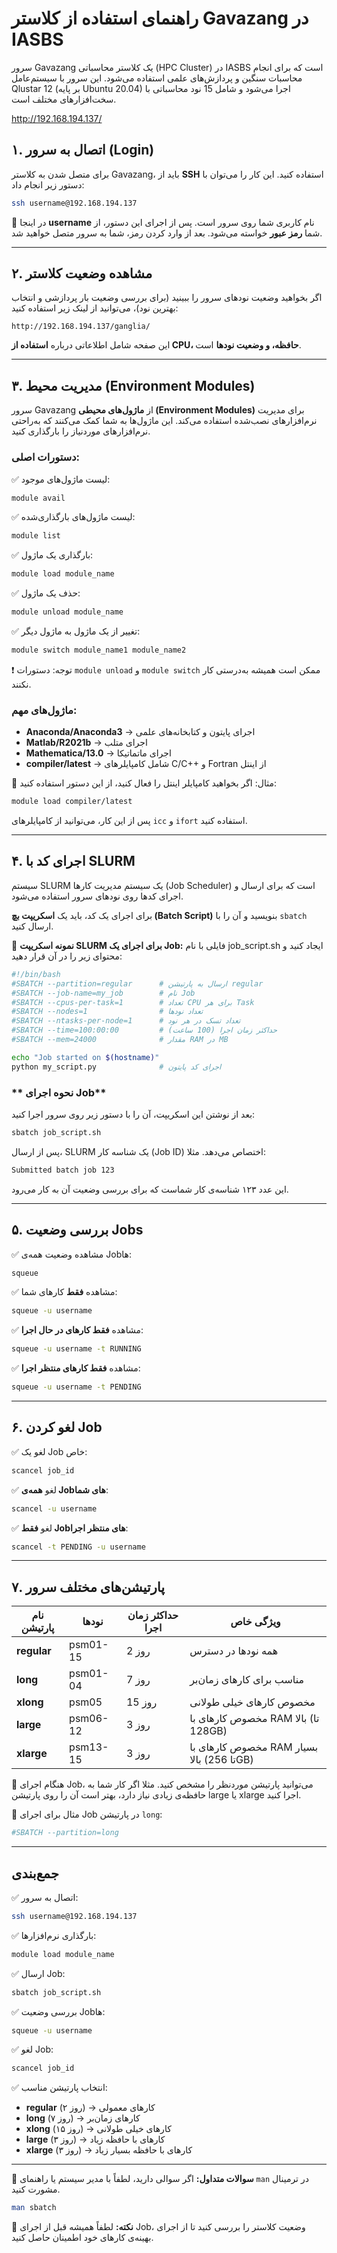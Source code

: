 
# راهنمای استفاده از کلاستر Gavazang در IASBS
سرور Gavazang یک کلاستر محاسباتی (HPC Cluster) در IASBS است که برای انجام محاسبات سنگین و پردازش‌های علمی استفاده می‌شود. این سرور با سیستم‌عامل Qlustar 12 (بر پایه Ubuntu 20.04) اجرا می‌شود و شامل 15 نود محاسباتی با سخت‌افزارهای مختلف است. 


http://192.168.194.137/


## **۱. اتصال به سرور (Login)**
برای متصل شدن به کلاستر Gavazang، باید از **SSH** استفاده کنید. این کار را می‌توان با دستور زیر انجام داد:
```bash
ssh username@192.168.194.137
```
🔹 در اینجا **username** نام کاربری شما روی سرور است. پس از اجرای این دستور، از شما **رمز عبور** خواسته می‌شود. بعد از وارد کردن رمز، شما به سرور متصل خواهید شد.

---

## **۲. مشاهده وضعیت کلاستر**
اگر بخواهید وضعیت نودهای سرور را ببینید (برای بررسی وضعیت بار پردازشی و انتخاب بهترین نود)، می‌توانید از لینک زیر استفاده کنید:
```
http://192.168.194.137/ganglia/
```
این صفحه شامل اطلاعاتی درباره **استفاده از CPU، حافظه، و وضعیت نودها** است.

---

## **۳. مدیریت محیط (Environment Modules)**
سرور Gavazang از **ماژول‌های محیطی (Environment Modules)** برای مدیریت نرم‌افزارهای نصب‌شده استفاده می‌کند. این ماژول‌ها به شما کمک می‌کنند که به‌راحتی نرم‌افزارهای موردنیاز را بارگذاری کنید.

### **دستورات اصلی:**
✅ لیست ماژول‌های موجود:
```bash
module avail
```
✅ لیست ماژول‌های بارگذاری‌شده:
```bash
module list
```
✅ بارگذاری یک ماژول:
```bash
module load module_name
```
✅ حذف یک ماژول:
```bash
module unload module_name
```
✅ تغییر از یک ماژول به ماژول دیگر:
```bash
module switch module_name1 module_name2
```
❗ توجه: دستورات `module unload` و `module switch` ممکن است همیشه به‌درستی کار نکنند.

### **ماژول‌های مهم:**
- **Anaconda/Anaconda3** → اجرای پایتون و کتابخانه‌های علمی
- **Matlab/R2021b** → اجرای متلب
- **Mathematica/13.0** → اجرای ماتماتیکا
- **compiler/latest** → شامل کامپایلرهای C/C++ و Fortran از اینتل

📌 مثال: اگر بخواهید کامپایلر اینتل را فعال کنید، از این دستور استفاده کنید:
```bash
module load compiler/latest
```
پس از این کار، می‌توانید از کامپایلرهای `icc` و `ifort` استفاده کنید.

---

## **۴. اجرای کد با SLURM**

سیستم SLURM یک سیستم مدیریت کارها (Job Scheduler) است که برای ارسال و اجرای کدها روی نودهای سرور استفاده می‌شود. 

برای اجرای یک کد، باید یک **اسکریپت بچ (Batch Script)** بنویسید و آن را با `sbatch` ارسال کنید.

📌 **نمونه اسکریپت SLURM برای اجرای یک Job:**
فایلی با نام job_script.sh ایجاد کنید و محتوای زیر را در آن قرار دهید:


```bash
#!/bin/bash                                                          
#SBATCH --partition=regular      # ارسال به پارتیشن regular
#SBATCH --job-name=my_job        # نام Job
#SBATCH --cpus-per-task=1        # تعداد CPU برای هر Task
#SBATCH --nodes=1                # تعداد نودها
#SBATCH --ntasks-per-node=1      # تعداد تسک در هر نود
#SBATCH --time=100:00:00         # حداکثر زمان اجرا (100 ساعت)
#SBATCH --mem=24000              # مقدار RAM در MB

echo "Job started on $(hostname)"
python my_script.py              # اجرای کد پایتون
```
### ** نحوه اجرای Job**
بعد از نوشتن این اسکریپت، آن را با دستور زیر روی سرور اجرا کنید:

```bash
sbatch job_script.sh
```

پس از ارسال، SLURM یک شناسه کار (Job ID) اختصاص می‌دهد. مثلا:

```bash
Submitted batch job 123
```
این عدد ۱۲۳ شناسه‌ی کار شماست که برای بررسی وضعیت آن به کار می‌رود.

---

## **۵. بررسی وضعیت Jobs**
✅ مشاهده وضعیت همه‌ی Jobها:
```bash
squeue
```
✅ مشاهده **فقط** کارهای شما:
```bash
squeue -u username
```
✅ مشاهده **فقط کارهای در حال اجرا**:
```bash
squeue -u username -t RUNNING
```
✅ مشاهده **فقط کارهای منتظر اجرا**:
```bash
squeue -u username -t PENDING
```

---

## **۶. لغو کردن Job**
✅ لغو یک Job خاص:
```bash
scancel job_id
```
✅ لغو **همه‌ی Jobهای شما**:
```bash
scancel -u username
```
✅ لغو **فقط Jobهای منتظر اجرا**:
```bash
scancel -t PENDING -u username
```

---

## **۷. پارتیشن‌های مختلف سرور**
| **نام پارتیشن** | **نودها** | **حداکثر زمان اجرا** | **ویژگی خاص** |
|---------------|----------|-----------------|--------------|
| **regular**   | psm01-15 | 2 روز          | همه نودها در دسترس |
| **long**      | psm01-04 | 7 روز          | مناسب برای کارهای زمان‌بر |
| **xlong**     | psm05    | 15 روز         | مخصوص کارهای خیلی طولانی |
| **large**     | psm06-12 | 3 روز          | مخصوص کارهای با RAM بالا (تا 128GB) |
| **xlarge**    | psm13-15 | 3 روز          | مخصوص کارهای با RAM بسیار بالا (تا 256GB) |

🔹 هنگام اجرای Job، می‌توانید پارتیشن موردنظر را مشخص کنید. مثلا اگر کار شما به حافظه‌ی زیادی نیاز دارد، بهتر است آن را روی پارتیشن large یا xlarge اجرا کنید.



🔹 مثال برای اجرای Job در پارتیشن `long`:
```bash
#SBATCH --partition=long
```

---

## **جمع‌بندی**
✅ اتصال به سرور:
```bash
ssh username@192.168.194.137
```
✅ بارگذاری نرم‌افزارها:
```bash
module load module_name
```
✅ ارسال Job:
```bash
sbatch job_script.sh
```
✅ بررسی وضعیت Jobها:
```bash
squeue -u username
```
✅ لغو Job:
```bash
scancel job_id
```
✅ انتخاب پارتیشن مناسب:
- **regular** (۲ روز) → کارهای معمولی  
- **long** (۷ روز) → کارهای زمان‌بر  
- **xlong** (۱۵ روز) → کارهای خیلی طولانی  
- **large** (۳ روز) → کارهای با حافظه زیاد  
- **xlarge** (۳ روز) → کارهای با حافظه بسیار زیاد  

---

📌 **سوالات متداول:** اگر سوالی دارید، لطفاً با مدیر سیستم یا راهنمای `man` در ترمینال مشورت کنید.

```bash
man sbatch
```

📢 **نکته:** لطفاً همیشه قبل از اجرای Job، وضعیت کلاستر را بررسی کنید تا از اجرای بهینه‌ی کارهای خود اطمینان حاصل کنید.

